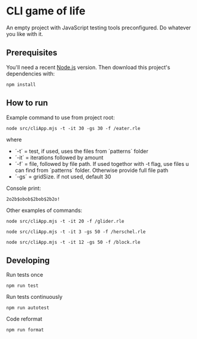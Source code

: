 # CLI game of life 

An empty project with JavaScript testing tools preconfigured. Do whatever you like with it.

## Prerequisites

You'll need a recent [Node.js](https://nodejs.org/) version. Then download this project's dependencies with:

    npm install

## How to run

Example command to use from project root:

    node src/cliApp.mjs -t -it 30 -gs 30 -f /eater.rle


where
- ´-t´ = test, if used, uses the files from ´patterns´ folder
- ´-it´ = iterations followed by amount
- ´-f´ = file, followed by file path. If used togethor with -t flag, use files u can find from ´patterns´ folder. Otherwise provide full file path
- ´-gs´ = gridSize. if not used, default 30

Console print:

    2o2b$obob$2bob$2b2o!

Other examples of commands:

    node src/cliApp.mjs -t -it 20 -f /glider.rle

    node src/cliApp.mjs -t -it 3 -gs 50 -f /herschel.rle

    node src/cliApp.mjs -t -it 12 -gs 50 -f /block.rle


## Developing

Run tests once

    npm run test

Run tests continuously

    npm run autotest

Code reformat

    npm run format
